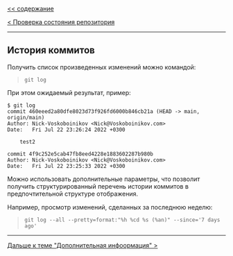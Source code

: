 [<< cодержание](../readme.md)

[< Проверка состояния репозитория](./status.md)

---

## История коммитов

Получить список произведенных изменений можно командой:
> ```bash=
> git log
> ```

При этом ожидаемый результат, пример:
```bash=
$ git log
commit 460eeed2a80dfe8023d73f926fd6000b846cb21a (HEAD -> main, origin/main)
Author: Nick-Voskoboinikov <Nick@Voskoboinikov.com>
Date:   Fri Jul 22 23:26:24 2022 +0300

    test2

commit 4f9c252e5cab47fb8eed4228e1883602287b980b
Author: Nick-Voskoboinikov <Nick@Voskoboinikov.com>
Date:   Fri Jul 22 23:25:33 2022 +0300
```

Можно использовать дополнительные параметры, что позволит получить структурированный перечень истории коммитов в предпочтительной структуре отображения.

Например, просмотр изменений, сделанных за последнюю неделю:
> ```bash=
> git log --all --pretty=format:"%h %cd %s (%an)" --since='7 days ago'
> ```
---

[Дальше к теме "Дополнительная инфоормация" >](./more.md)
